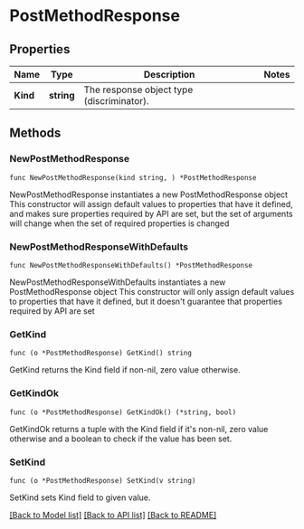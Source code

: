 # PostMethodResponse

## Properties

Name | Type | Description | Notes
------------ | ------------- | ------------- | -------------
**Kind** | **string** | The response object type (discriminator). | 

## Methods

### NewPostMethodResponse

`func NewPostMethodResponse(kind string, ) *PostMethodResponse`

NewPostMethodResponse instantiates a new PostMethodResponse object
This constructor will assign default values to properties that have it defined,
and makes sure properties required by API are set, but the set of arguments
will change when the set of required properties is changed

### NewPostMethodResponseWithDefaults

`func NewPostMethodResponseWithDefaults() *PostMethodResponse`

NewPostMethodResponseWithDefaults instantiates a new PostMethodResponse object
This constructor will only assign default values to properties that have it defined,
but it doesn't guarantee that properties required by API are set

### GetKind

`func (o *PostMethodResponse) GetKind() string`

GetKind returns the Kind field if non-nil, zero value otherwise.

### GetKindOk

`func (o *PostMethodResponse) GetKindOk() (*string, bool)`

GetKindOk returns a tuple with the Kind field if it's non-nil, zero value otherwise
and a boolean to check if the value has been set.

### SetKind

`func (o *PostMethodResponse) SetKind(v string)`

SetKind sets Kind field to given value.



[[Back to Model list]](../README.md#documentation-for-models) [[Back to API list]](../README.md#documentation-for-api-endpoints) [[Back to README]](../README.md)


